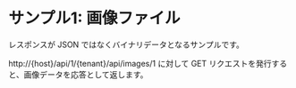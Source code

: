 サンプル1: 画像ファイル
=======================

レスポンスが JSON ではなくバイナリデータとなるサンプルです。

http://{host}/api/1/{tenant}/api/images/1 に対して GET
リクエストを発行すると、画像データを応答として返します。
